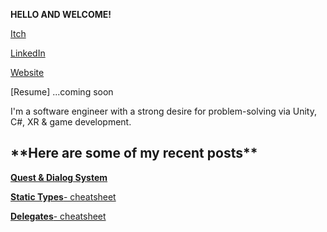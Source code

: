 **HELLO AND WELCOME!**

[Itch](eyetengu.itch.io)

[LinkedIn](https://www.linkedin.com/in/eric-young-ab9039234/?lipi=urn%3Ali%3Apage%3Ad_flagship3_notifications%3B418HrDnxR%2BCw2L%2Bm%2FFo5fQ%3D%3D)

[Website](http://warrior-ways.com/)

[Resume] ...coming soon

I'm a software engineer with a strong desire for problem-solving via Unity, C#, XR & game development.

<h2>**Here are some of my recent posts**</h2>
<p>

[**Quest & Dialog System**](https://medium.com/@younge205/the-quest-dialog-system-furthering-the-concept-c302a88a5ad1?source=your_stories_page-------------------------------------)

[**Static Types**- cheatsheet](https://medium.com/@younge205/static-types-c4ecf3d99f60?source=your_stories_page-------------------------------------)

[**Delegates**- cheatsheet](https://medium.com/@younge205/delegates-2d7964332eae?source=your_stories_page-------------------------------------)




</p>
<!---
eyetengu/eyetengu is a ✨ special ✨ repository because its `README.md` (this file) appears on your GitHub profile.
You can click the Preview link to take a look at your changes.
--->
